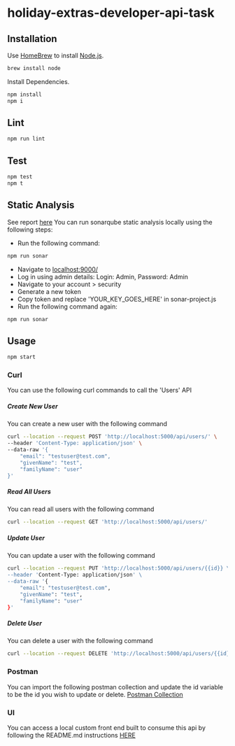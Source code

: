 # holiday-extras-developer-api-task
## Installation

Use [HomeBrew](https://brew.sh/) to install [Node.js](https://nodejs.dev/).

```bash
brew install node
```
Install Dependencies.

```bash
npm install
npm i
```

## Lint

```bash
npm run lint
```
## Test

```bash
npm test
npm t
```

## Static Analysis
See report [here](https://sonarcloud.io/dashboard?id=ClaireH4721_holiday-extras-developer-api-task)
You can run sonarqube static analysis locally using the following steps:
* Run the following command:
```bash
npm run sonar
```
* Navigate to [localhost:9000/](http://localhost:9000/)
* Log in using admin details: Login: Admin, Password: Admin
* Navigate to your account > security
* Generate a new token
* Copy token and replace 'YOUR_KEY_GOES_HERE' in sonar-project.js
* Run the following command again:
```bash
npm run sonar
```

## Usage

```bash
npm start
```
### Curl
You can use the following curl commands to call the 'Users' API
##### Create New User
You can create a new user with the following command
```bash
curl --location --request POST 'http://localhost:5000/api/users/' \
--header 'Content-Type: application/json' \
--data-raw '{
    "email": "testuser@test.com",
    "givenName": "test",
    "familyName": "user"
}'
```
##### Read All Users
You can read all users with the following command
```bash
curl --location --request GET 'http://localhost:5000/api/users/'
```
##### Update User
You can update a user with the following command
```bash
curl --location --request PUT 'http://localhost:5000/api/users/{{id}} \
--header 'Content-Type: application/json' \
--data-raw '{
    "email": "testuser@test.com",
    "givenName": "test",
    "familyName": "user"
}'
```
##### Delete User
You can delete a user with the following command
```bash
curl --location --request DELETE 'http://localhost:5000/api/users/{{id}}'
```
### Postman
You can import the following postman collection and update the id variable to be the id you wish to update or delete.
[Postman Collection](Users.postman_collection.json)

### UI
You can access a local custom front end built to consume this api by following the README.md instructions [HERE](https://github.com/ClaireH4721/holiday-extras-developer-api-task-ui/blob/main/README.md)